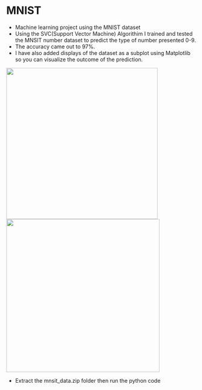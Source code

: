 # MNIST
* Machine learning project using the MNIST dataset
* Using the SVC(Support Vector Machine) Algorithim I trained and tested the MNSIT number dataset to predict the type of number presented 0-9.
* The accuracy came out to 97%.
* I have also added displays of the dataset as a subplot using Matplotlib so you can visualize the outcome of the prediction.

<img src="https://github.com/pacellidomonic/MNIST/assets/63662881/ec12ff9a-3656-4781-9952-69664b51fb99" width="400"/><br>
<img src="https://github.com/pacellidomonic/MNIST/assets/63662881/e1f3f2bf-d1ba-4a46-863a-4c954235aacd)" width="405"/>


* Extract the mnsit_data.zip folder then run the python code

